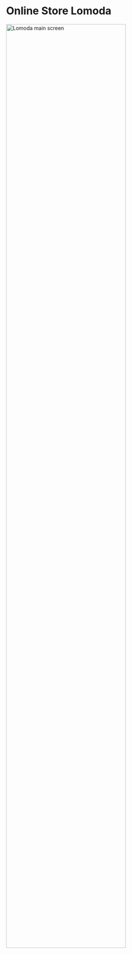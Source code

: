 # Online Store Lomoda
<div><img style="width: 80%" src="https://github.com/ramrusweb/lomoda/blob/main/assets/lomoda_main_screen.png" alt="Lomoda main screen"></div>
